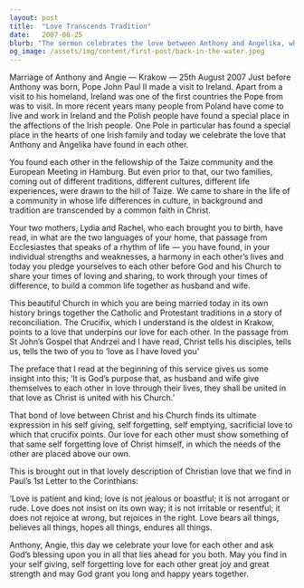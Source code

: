 ```yaml
---
layout: post
title:  "Love Transcends Tradition"
date:   2007-08-25
blurb: "The sermon celebrates the love between Anthony and Angelika, who found each other in the Taize community. Their union is seen as a symbol of unity, transcending cultural and traditional differences, underpinned by their common faith in Christ."
og_image: /assets/img/content/first-post/back-in-the-water.jpeg
---
```


Marriage of Anthony and Angie — Krakow — 25th August 2007
Just before Anthony was born, Pope John Paul II made a visit to Ireland. Apart from a visit to his homeland, Ireland was one of the first countries the Pope from was to visit. In more recent years many people from Poland have come to live and work in Ireland and the Polish people have found a special place in the affections of the Irish people. One Pole in particular has found a special place in the hearts of one Irish family and today we celebrate the love that Anthony and Angelika have found in each other.

You found each other in the fellowship of the Taize community and the European Meeting in Hamburg. But even prior to that, our two families, coming out of different traditions, different cultures, different life experiences, were drawn to the hill of Taize. We came to share in the life of a community in whose life differences in culture, in background and tradition are transcended by a common faith in Christ.

Your two mothers, Lydia and Rachel, who each brought you to birth, have read, in what are the two languages of your home, that passage from Ecclesiastes that speaks of a rhythm of life — you have found, in your individual strengths and weaknesses, a harmony in each other’s lives and today you pledge yourselves to each other before God and his Church to share your times of loving and sharing, to work through your times of difference, to build a common life together as husband and wife.

This beautiful Church in which you are being married today in its own history brings together the Catholic and Protestant traditions in a story of reconciliation. The Crucifix, which I understand is the oldest in Krakow, points to a love that underpins our love for each other. In the passage from St John’s Gospel that Andrzei and I have read, Christ tells his disciples, tells us, tells the two of you to ‘love as I have loved you’

The preface that I read at the beginning of this service gives us some insight into this; ‘It is God’s purpose that, as husband and wife give themselves to each other in love through their lives, they shall be united in that love as Christ is united with his Church.’

That bond of love between Christ and his Church finds its ultimate expression in his self giving, self forgetting, self emptying, sacrificial love to which that crucifix points. Our love for each other must show something of that same self forgetting love of Christ himself, in which the needs of the other are placed above our own.

This is brought out in that lovely description of Christian love that we find in Paul’s 1st Letter to the Corinthians:

‘Love is patient and kind; love is not jealous or boastful; it is not arrogant or rude. Love does not insist on its own way; it is not irritable or resentful; it does not rejoice at wrong, but rejoices in the right. Love bears all things, believes all things, hopes all things, endures all things.

Anthony, Angie, this day we celebrate your love for each other and ask God’s blessing upon you in all that lies ahead for you both. May you find in your self giving, self forgetting love for each other great joy and great strength and may God grant you long and happy years together.